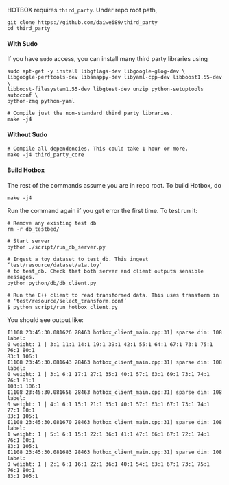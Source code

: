 HOTBOX requires `third_party`.  Under repo root path,

```
git clone https://github.com/daiwei89/third_party
cd third_party
```

#### With Sudo
If you have `sudo` access, you can install many third party libraries using
```
sudo apt-get -y install libgflags-dev libgoogle-glog-dev \
libgoogle-perftools-dev libsnappy-dev libyaml-cpp-dev libboost1.55-dev \
libboost-filesystem1.55-dev libgtest-dev unzip python-setuptools autoconf \
python-zmq python-yaml

# Compile just the non-standard third party libraries.
make -j4
```

#### Without Sudo
```
# Compile all dependencies. This could take 1 hour or more.
make -j4 third_party_core
```

#### Build Hotbox
The rest of the commands assume you are in repo root. To build Hotbox, do
```
make -j4
```
Run the command again if you get error the first time. To test run it:

```
# Remove any existing test db
rm -r db_testbed/

# Start server
python ./script/run_db_server.py

# Ingest a toy dataset to test_db. This ingest ‘test/resource/dataset/a1a.toy’
# to test_db. Check that both server and client outputs sensible messages.
python python/db/db_client.py

# Run the C++ client to read transformed data. This uses transform in
# ‘test/resource/select_transform.conf’
$ python script/run_hotbox_client.py
```
You should see output like:
```
I1108 23:45:30.081626 28463 hotbox_client_main.cpp:31] sparse dim: 108 label:
0 weight: 1 | 3:1 11:1 14:1 19:1 39:1 42:1 55:1 64:1 67:1 73:1 75:1 76:1 80:1
83:1 106:1
I1108 23:45:30.081643 28463 hotbox_client_main.cpp:31] sparse dim: 108 label:
0 weight: 1 | 3:1 6:1 17:1 27:1 35:1 40:1 57:1 63:1 69:1 73:1 74:1 76:1 81:1
103:1 106:1
I1108 23:45:30.081656 28463 hotbox_client_main.cpp:31] sparse dim: 108 label:
0 weight: 1 | 4:1 6:1 15:1 21:1 35:1 40:1 57:1 63:1 67:1 73:1 74:1 77:1 80:1
83:1 105:1
I1108 23:45:30.081670 28463 hotbox_client_main.cpp:31] sparse dim: 108 label:
1 weight: 1 | 5:1 6:1 15:1 22:1 36:1 41:1 47:1 66:1 67:1 72:1 74:1 76:1 80:1
83:1 105:1
I1108 23:45:30.081683 28463 hotbox_client_main.cpp:31] sparse dim: 108 label:
0 weight: 1 | 2:1 6:1 16:1 22:1 36:1 40:1 54:1 63:1 67:1 73:1 75:1 76:1 80:1
83:1 105:1
```
